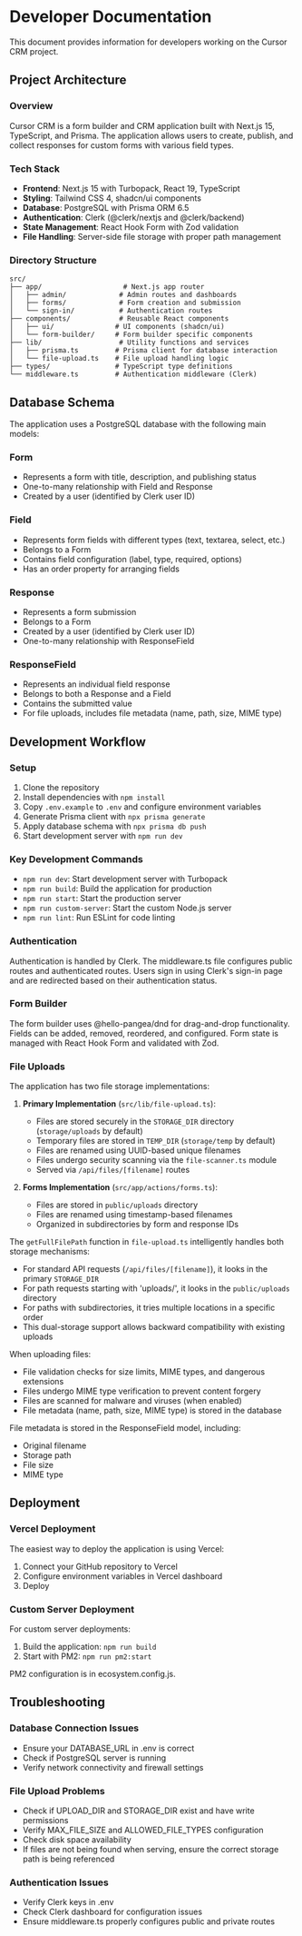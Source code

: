 # Developer Documentation

This document provides information for developers working on the Cursor CRM project.

## Project Architecture

### Overview

Cursor CRM is a form builder and CRM application built with Next.js 15, TypeScript, and Prisma. The application allows users to create, publish, and collect responses for custom forms with various field types.

### Tech Stack

- **Frontend**: Next.js 15 with Turbopack, React 19, TypeScript
- **Styling**: Tailwind CSS 4, shadcn/ui components
- **Database**: PostgreSQL with Prisma ORM 6.5
- **Authentication**: Clerk (@clerk/nextjs and @clerk/backend)
- **State Management**: React Hook Form with Zod validation
- **File Handling**: Server-side file storage with proper path management

### Directory Structure

```
src/
├── app/                    # Next.js app router
│   ├── admin/             # Admin routes and dashboards
│   ├── forms/             # Form creation and submission
│   └── sign-in/           # Authentication routes
├── components/            # Reusable React components
│   ├── ui/               # UI components (shadcn/ui)
│   └── form-builder/     # Form builder specific components
├── lib/                   # Utility functions and services
│   ├── prisma.ts         # Prisma client for database interaction
│   └── file-upload.ts    # File upload handling logic
├── types/                # TypeScript type definitions
└── middleware.ts         # Authentication middleware (Clerk)
```

## Database Schema

The application uses a PostgreSQL database with the following main models:

### Form
- Represents a form with title, description, and publishing status
- One-to-many relationship with Field and Response
- Created by a user (identified by Clerk user ID)

### Field
- Represents form fields with different types (text, textarea, select, etc.)
- Belongs to a Form
- Contains field configuration (label, type, required, options)
- Has an order property for arranging fields

### Response
- Represents a form submission
- Belongs to a Form
- Created by a user (identified by Clerk user ID)
- One-to-many relationship with ResponseField

### ResponseField
- Represents an individual field response
- Belongs to both a Response and a Field
- Contains the submitted value
- For file uploads, includes file metadata (name, path, size, MIME type)

## Development Workflow

### Setup

1. Clone the repository
2. Install dependencies with `npm install`
3. Copy `.env.example` to `.env` and configure environment variables
4. Generate Prisma client with `npx prisma generate`
5. Apply database schema with `npx prisma db push`
6. Start development server with `npm run dev`

### Key Development Commands

- `npm run dev`: Start development server with Turbopack
- `npm run build`: Build the application for production
- `npm run start`: Start the production server
- `npm run custom-server`: Start the custom Node.js server
- `npm run lint`: Run ESLint for code linting

### Authentication

Authentication is handled by Clerk. The middleware.ts file configures public routes and authenticated routes. Users sign in using Clerk's sign-in page and are redirected based on their authentication status.

### Form Builder

The form builder uses @hello-pangea/dnd for drag-and-drop functionality. Fields can be added, removed, reordered, and configured. Form state is managed with React Hook Form and validated with Zod.

### File Uploads

The application has two file storage implementations:

1. **Primary Implementation** (`src/lib/file-upload.ts`):
   - Files are stored securely in the `STORAGE_DIR` directory (`storage/uploads` by default)
   - Temporary files are stored in `TEMP_DIR` (`storage/temp` by default)
   - Files are renamed using UUID-based unique filenames
   - Files undergo security scanning via the `file-scanner.ts` module
   - Served via `/api/files/[filename]` routes

2. **Forms Implementation** (`src/app/actions/forms.ts`):
   - Files are stored in `public/uploads` directory 
   - Files are renamed using timestamp-based filenames
   - Organized in subdirectories by form and response IDs

The `getFullFilePath` function in `file-upload.ts` intelligently handles both storage mechanisms:
- For standard API requests (`/api/files/[filename]`), it looks in the primary `STORAGE_DIR`
- For path requests starting with 'uploads/', it looks in the `public/uploads` directory
- For paths with subdirectories, it tries multiple locations in a specific order
- This dual-storage support allows backward compatibility with existing uploads

When uploading files:
- File validation checks for size limits, MIME types, and dangerous extensions
- Files undergo MIME type verification to prevent content forgery
- Files are scanned for malware and viruses (when enabled)
- File metadata (name, path, size, MIME type) is stored in the database

File metadata is stored in the ResponseField model, including:
- Original filename
- Storage path
- File size
- MIME type

## Deployment

### Vercel Deployment

The easiest way to deploy the application is using Vercel:

1. Connect your GitHub repository to Vercel
2. Configure environment variables in Vercel dashboard
3. Deploy

### Custom Server Deployment

For custom server deployments:

1. Build the application: `npm run build`
2. Start with PM2: `npm run pm2:start`

PM2 configuration is in ecosystem.config.js.

## Troubleshooting

### Database Connection Issues

- Ensure your DATABASE_URL in .env is correct
- Check if PostgreSQL server is running
- Verify network connectivity and firewall settings

### File Upload Problems

- Check if UPLOAD_DIR and STORAGE_DIR exist and have write permissions
- Verify MAX_FILE_SIZE and ALLOWED_FILE_TYPES configuration
- Check disk space availability
- If files are not being found when serving, ensure the correct storage path is being referenced

### Authentication Issues

- Verify Clerk keys in .env
- Check Clerk dashboard for configuration issues
- Ensure middleware.ts properly configures public and private routes 